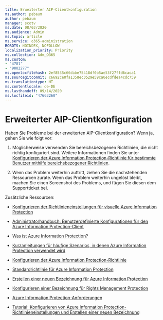```yaml
---
title: Erweiterter AIP-Clientkonfiguration
ms.author: pebaum
author: pebaum
manager: scotv
ms.date: 08/03/2020
ms.audience: Admin
ms.topic: article
ms.service: o365-administration
ROBOTS: NOINDEX, NOFOLLOW
localization_priority: Priority
ms.collection: Adm_O365
ms.custom:
- "4781"
- "9002277"
ms.openlocfilehash: 2ef8535c66dabe75418df0b5ae53f27ffd6caca1
ms.sourcegitcommit: c6692ce0fa1358ec3529e59ca0ecdfdea4cdc759
ms.translationtype: HT
ms.contentlocale: de-DE
ms.lasthandoff: 09/14/2020
ms.locfileid: "47663260"
---
```

# <a name="aip-client-advanced-configuration"></a>Erweiterter AIP-Clientkonfiguration

Haben Sie Probleme bei der erweiterten AIP-Clientkonfiguration? Wenn ja, gehen Sie wie folgt vor:

1. Möglicherweise verwenden Sie bereichsbezogenen Richtlinien, die nicht richtig konfiguriert sind. Weitere Informationen finden Sie unter [Konfigurieren der Azure Information Protection-Richtlinie für bestimmte Benutzer mithilfe bereichsbezogener Richtlinien](https://docs.microsoft.com/azure/information-protection/configure-policy-scope).

2. Wenn das Problem weiterhin auftritt, ziehen Sie die nachstehenden Ressourcen zurate. Wenn das Problem weiterhin ungelöst bleibt, machen Sie einen Screenshot des Problems, und fügen Sie diesen dem Supportticket bei.

Zusätzliche Ressourcen:

- [Konfigurieren der Richtlinieneinstellungen für visuelle Azure Information Protection](https://docs.microsoft.com/azure/information-protection/configure-policy-settings)  
    
- [Administratorhandbuch: Benutzerdefinierte Konfigurationen für den Azure Information Protection-Client](https://docs.microsoft.com/azure/information-protection/rms-client/client-admin-guide-customizations)  
    
- [Was ist Azure Information Protection?](https://docs.microsoft.com/azure/information-protection/what-is-information-protection)  
    
- [Kurzanleitungen für häufige Szenarios, in denen Azure Information Protection verwendet wird](https://docs.microsoft.com/azure/information-protection/how-to-guides)  
    
- [Konfigurieren der Azure Information Protection-Richtlinie](https://docs.microsoft.com/azure/information-protection/deploy-use/configure-policy)  
    
- [Standardrichtlinie für Azure Information Protection](https://docs.microsoft.com/azure/information-protection/deploy-use/configure-policy-default)  
    
- [Erstellen einer neuen Bezeichnung für Azure Information Protection](https://docs.microsoft.com/azure/information-protection/deploy-use/configure-policy-new-label)  
    
- [Konfigurieren einer Bezeichnung für Rights Management Protection](https://docs.microsoft.com/azure/information-protection/deploy-use/configure-policy-protection)  
    
- [Azure Information Protection-Anforderungen](https://docs.microsoft.com/azure/information-protection/get-started/requirements)

- [Tutorial: Konfigurieren von Azure Information Protection-Richtlinieneinstellungen und Erstellen einer neuen Bezeichnung](https://docs.microsoft.com/azure/information-protection/get-started/infoprotect-quick-start-tutorial)